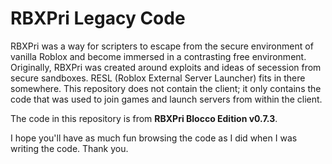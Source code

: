RBXPri Legacy Code
==================

RBXPri was a way for scripters to escape from the secure environment of vanilla Roblox and become immersed in a contrasting free environment.
Originally, RBXPri was created around exploits and ideas of secession from secure sandboxes.  RESL (Roblox External Server Launcher) fits in there somewhere.
This repository does not contain the client; it only contains the code that was used to join games and launch servers from within the client.

The code in this repository is from **RBXPri Blocco Edition v0.7.3**.

I hope you'll have as much fun browsing the code as I did when I was writing the code.  Thank you.
